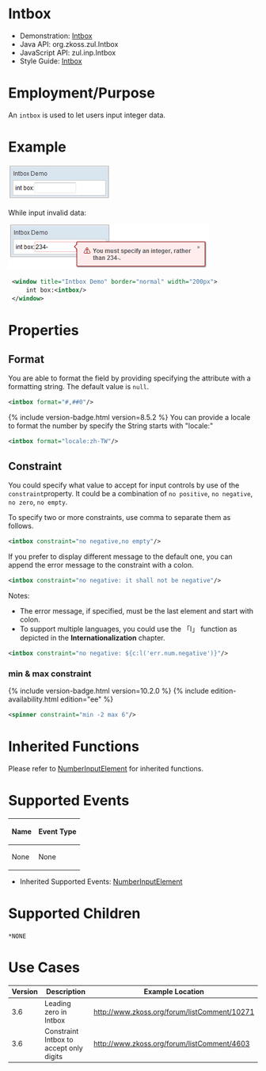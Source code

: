 # Intbox

- Demonstration: [Intbox](http://www.zkoss.org/zkdemo/input/form_sample)
- Java API: <javadoc>org.zkoss.zul.Intbox</javadoc>
- JavaScript API: <javadoc directory="jsdoc">zul.inp.Intbox</javadoc>
- Style Guide: [
  Intbox](ZK_Style_Guide/XUL_Component_Specification/Intbox)

# Employment/Purpose

An `intbox` is used to let users input integer data.

# Example

![](images/ZKComRef_Intbox.png)

While input invalid data:

![](images/ZKComRef_Intbox2.png)

``` xml
 <window title="Intbox Demo" border="normal" width="200px">
     int box:<intbox/>
 </window>
```

# Properties

## Format

You are able to format the field by providing specifying the attribute
with a formatting string. The default value is `null`.

``` xml
<intbox format="#,##0"/>
```

{% include version-badge.html version=8.5.2 %} You can provide a locale to format
the number by specify the String starts with "locale:"

``` xml
<intbox format="locale:zh-TW"/>
```

## Constraint

You could specify what value to accept for input controls by use of the
`constraint`property. It could be a combination of `no positive`,
`no negative`, `no zero`, `no empty`.

To specify two or more constraints, use comma to separate them as
follows.

``` xml
<intbox constraint="no negative,no empty"/>
```

If you prefer to display different message to the default one, you can
append the error message to the constraint with a colon.

``` xml
<intbox constraint="no negative: it shall not be negative"/>
```

Notes:

- The error message, if specified, must be the last element and start
  with colon.
- To support multiple languages, you could use the 「l」 function as
  depicted in the **Internationalization** chapter.

``` xml
<intbox constraint="no negative: ${c:l('err.num.negative')}"/>
```

### min & max constraint
{% include version-badge.html version=10.2.0 %}
{% include edition-availability.html edition="ee" %}

``` xml
<spinner constraint="min -2 max 6"/>
```

# Inherited Functions

Please refer to [NumberInputElement](ZK_Component_Reference/Base_Components/NumberInputElement)
for inherited functions.

# Supported Events

<table>
<thead>
<tr class="header">
<th><center>
<p>Name</p>
</center></th>
<th><center>
<p>Event Type</p>
</center></th>
</tr>
</thead>
<tbody>
<tr class="odd">
<td><p>None</p></td>
<td><p>None</p></td>
</tr>
</tbody>
</table>

- Inherited Supported Events: [NumberInputElement](ZK_Component_Reference/Base_Components/NumberInputElement#Supported_Events)

# Supported Children

`*NONE`

# Use Cases

| Version | Description                             | Example Location                                                                               |
|---------|-----------------------------------------|------------------------------------------------------------------------------------------------|
| 3.6     | Leading zero in Intbox                  | [<http://www.zkoss.org/forum/listComment/10271>](http://www.zkoss.org/forum/listComment/10271) |
| 3.6     | Constraint Intbox to accept only digits | [<http://www.zkoss.org/forum/listComment/4603>](http://www.zkoss.org/forum/listComment/4603)   |
